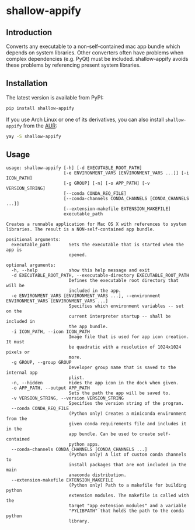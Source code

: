 # shallow-appify

## Introduction

Converts any executable to a non-self-contained mac app bundle which depends on system libraries. Other converters often
have problems when complex dependencies (e.g. PyQt) must be included. shallow-appify avoids these problems by
referencing present system libraries.

## Installation

The latest version is available from PyPI:

```bash
pip install shallow-appify
```

If you use Arch Linux or one of its derivatives, you can also install `shallow-appify` from the
[AUR](https://aur.archlinux.org/packages/shallow-appify/):

```bash
yay -S shallow-appify
```


## Usage

    usage: shallow-appify [-h] [-d EXECUTABLE_ROOT_PATH]
                          [-e ENVIRONMENT_VARS [ENVIRONMENT_VARS ...]] [-i ICON_PATH]
                          [-g GROUP] [-n] [-o APP_PATH] [-v VERSION_STRING]
                          [--conda CONDA_REQ_FILE]
                          [--conda-channels CONDA_CHANNELS [CONDA_CHANNELS ...]]
                          [--extension-makefile EXTENSION_MAKEFILE]
                          executable_path

    Creates a runnable application for Mac OS X with references to system
    libraries. The result is a NON-self-contained app bundle.

    positional arguments:
      executable_path       Sets the executable that is started when the app is
                            opened.

    optional arguments:
      -h, --help            show this help message and exit
      -d EXECUTABLE_ROOT_PATH, --executable-directory EXECUTABLE_ROOT_PATH
                            Defines the executable root directory that will be
                            included in the app.
      -e ENVIRONMENT_VARS [ENVIRONMENT_VARS ...], --environment ENVIRONMENT_VARS [ENVIRONMENT_VARS ...]
                            Specifies which environment variables -- set on the
                            current interpreter startup -- shall be included in
                            the app bundle.
      -i ICON_PATH, --icon ICON_PATH
                            Image file that is used for app icon creation. It must
                            be quadratic with a resolution of 1024x1024 pixels or
                            more.
      -g GROUP, --group GROUP
                            Developer group name that is saved to the internal app
                            plist.
      -n, --hidden          Hides the app icon in the dock when given.
      -o APP_PATH, --output APP_PATH
                            Sets the path the app will be saved to.
      -v VERSION_STRING, --version VERSION_STRING
                            Specifies the version string of the program.
      --conda CONDA_REQ_FILE
                            (Python only) Creates a miniconda environment from the
                            given conda requirements file and includes it in the
                            app bundle. Can be used to create self-contained
                            python apps.
      --conda-channels CONDA_CHANNELS [CONDA_CHANNELS ...]
                            (Python only) A list of custom conda channels to
                            install packages that are not included in the main
                            anaconda distribution.
      --extension-makefile EXTENSION_MAKEFILE
                            (Python only) Path to a makefile for building python
                            extension modules. The makefile is called with the
                            target "app_extension_modules" and a variable
                            "PYLIBPATH" that holds the path to the conda python
                            library.
